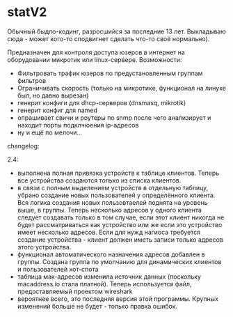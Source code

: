 # statV2

Обычный быдло-кодинг, разросшийся за последние 13 лет. Выкладываю сюда - может кого-то сподвигнет сделать что-то своё нормально).

Предназначен для контроля доступа юзеров в интернет на оборудовании микротик или linux-сервере.
Возможности:
- Фильтровать трафик юзеров по предустановленным группам фильтров
- Ограничивать скорость (только на микротике, функционал на линухе был, но давно вырезан)
- генерит конфиги для dhcp-серверов (dnsmasq, mikrotik)
- генерит конфиг для named
- опрашивает свичи и роутеры по snmp после чего анализирует и находит порты подклчюения ip-адресов
- ну и ещё по мелочи...

changelog:

2.4:
- выполнена полная привязка устройств к таблице клиентов. Теперь все устройства создаются только из списка клиентов.
- в связи с полным выделением устройств в отдельную таблицу, убрано создание новых пользователей у определённого клиента. Вся логика создания новых пользовтаелей поднята на уровень выше, в группы. Теперь несколько адресов у одного клиента следует создавать только в том случае, если этот клиент никогда не будет рассматриваться как устройство или же если это устройство имеет несколько адресов. Если для нужд нагиоса требуется создание устройства - клиент должен иметь записи только адресов этого устройства.
- функционал автоматического назначения адресов добавлен в группы. Создана группа по умолчанию для динамических клиентов и пользователей хот-спота
- таблица мак-адресов изменила источник данных (поскольку macaddress.io стала платной). Теперь используется файл, предоставляемый проектом wireshark
- вероятнее всего, это последняя версия этой программы. Крупных изменений больше не будет - только правка ошибок.
